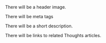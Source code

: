 There will be a header image.

There will be meta tags

There will be a short description.

There will be links to related Thoughts articles.
